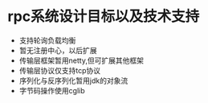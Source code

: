 # rpc系统设计目标以及技术支持
- 支持轮询负载均衡
- 暂无注册中心，以后扩展
- 传输层框架暂用netty,但可扩展其他框架
- 传输层协议仅支持tcp协议
- 序列化与反序列化暂用jdk的对象流
- 字节码操作使用cglib